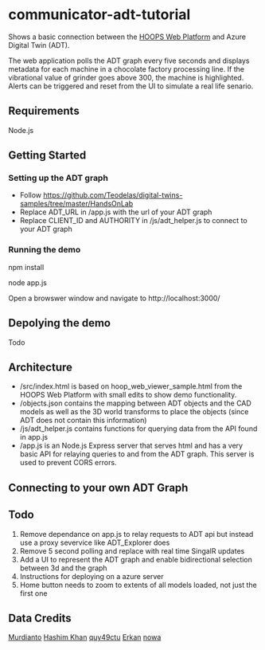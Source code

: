 # communicator-adt-tutorial
Shows a basic connection between the [HOOPS Web Platform](https://www.techsoft3d.com/products/hoops/web-platform/) and Azure Digital Twin (ADT).

The web application polls the ADT graph every five seconds and displays metadata for each machine in a chocolate factory processing line. If the vibrational value of grinder goes above 300, the machine is highlighted. Alerts can be triggered and reset from the UI to simulate a real life senario.

## Requirements

Node.js

## Getting Started

### Setting up the ADT graph
* Follow https://github.com/Teodelas/digital-twins-samples/tree/master/HandsOnLab
* Replace ADT_URL in /app.js with the url of your ADT graph
* Replace CLIENT_ID and AUTHORITY in /js/adt_helper.js to connect to your ADT graph

### Running the demo
npm install

node app.js

Open a browswer window and navigate to http://localhost:3000/

## Depolying the demo

Todo

## Architecture

* /src/index.html is based on hoop_web_viewer_sample.html from the HOOPS Web Platform with small edits to show demo functionality.
* /objects.json contains the mapping between ADT objects and the CAD models as well as the 3D world transforms to place the objects (since ADT does not contain this information)
* /js/adt_helper.js contains functions for querying data from the API found in app.js
* /app.js is an Node.js Express server that serves html and has a very basic API for relaying queries to and from the ADT graph. This server is used to prevent CORS errors. 

## Connecting to your own ADT Graph

## Todo
1. Remove dependance on app.js to relay requests to ADT api but instead use a proxy severvice like ADT_Explorer does
2. Remove 5 second polling and replace with real time SingalR updates
3. Add a UI to represent the ADT graph and enable bidirectional selection between 3d and the graph
4. Instructions for deploying on a azure server
5. Home button needs to zoom to extents of all models loaded, not just the first one

## Data Credits
[Murdianto](https://grabcad.com/murdianto-1)
[Hashim Khan](https://grabcad.com/hashim.khan-6)
[quy49ctu](https://grabcad.com/quy49ctu-1)
[Erkan](https://grabcad.com/erkan--4)
[nowa](https://grabcad.com/nowa-1)


